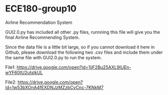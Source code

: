 # ECE180-group10
Airline Recommendation System

GUI2.0.py has included all other .py files, runnning this file will give you the final Airline Recommending System.

Since the data file is a little bit large, so if you cannot download it here in Github, please download the following two .csv files and include them under the same file with GUI2.0.py to run the system. 

File1: https://drive.google.com/open?id=1jjF2Bu25AXL9IUEn-wYF60tU2utslkUL

File2: https://drive.google.com/open?id=1w53bXOnA4fEXDNJzMZzbCyCnc-7KNkM7
